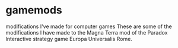 # gamemods
modifications I've made for computer games
These are some of the modifications I have made to the Magna Terra mod of the Paradox Interactive strategy game Europa Universalis Rome.
